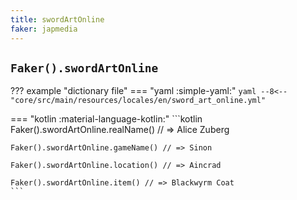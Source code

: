 ```yaml
---
title: swordArtOnline
faker: japmedia
---
```


## `Faker().swordArtOnline`

??? example "dictionary file"
    === "yaml :simple-yaml:"
        ```yaml
        --8<-- "core/src/main/resources/locales/en/sword_art_online.yml"
        ```

=== "kotlin :material-language-kotlin:"
    ```kotlin
    Faker().swordArtOnline.realName() // => Alice Zuberg

    Faker().swordArtOnline.gameName() // => Sinon

    Faker().swordArtOnline.location() // => Aincrad

    Faker().swordArtOnline.item() // => Blackwyrm Coat
    ```
